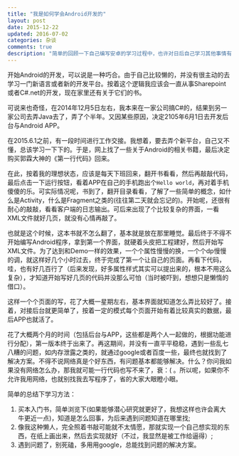 ```yaml
---
title: "我是如何学会Android开发的"
layout: post
date: 2015-12-22
updated: 2016-07-02
categories: 杂谈
comments: true
description: "简单的回顾一下自己编写安卓的学习过程中，也许对日后自己学习其他事情有点帮助."
---
```


开始Android的开发，可以说是一种巧合。由于自己比较懒的，并没有很主动的去学习一门新语言或者新的开发平台。按着这个逻辑我应该会一直从事Sharepoint或者C#.net的开发，现在家里还有关于它们的书。

可说来也奇怪，在2014年12月5日左右，我本来在一家公司搞C#的，结果到另一家公司去弄Java去了，弄了个半年。又因某些原因，决定2105年6月1日去开发后台与Android APP。

在2015.6.1之前，有一段时间进行工作交接。我想着，要去弄个新平台，自己又不懂，总该学习一下下的。于是，网上找了一些关于Android的相关书籍，最后决定购买郭霖大神的《第一行代码》回来。

在此，按着我的理想状态，应该是每天下班回来，翻开书看看，然后再敲敲代码，最后点击一下运行按钮，看着APP在自己的手机跑出个```Hello world```，再对着手机傻傻的乐。可实际情况呢，书到了，翻开目录看看，了解了一些简单的概念，如什么是Activity，什么是Fragment之类的(往往第二天就会忘记的)。开始呢，还很有耐心的敲敲，看看客户端的日志输出。可后来出现了个比较复杂的界面，一看XML文件就好几页，就没有心情再敲了。

也就是这个时候，这本书就不怎么翻了，基本就是放在那里睡觉。最后终于不得不开始编写Android程序，拿到第一个界面，就硬着头皮把工程建好，然后开始写XML文件。为了达到和Demo一样的效果，一个个属性慢慢的换，一个个dp慢慢的调，就这样好几个小时过去，终于完成了第一个让自己的页面。再看下代码，哇，也有好几百行了（后来发现，好多属性样式其实可以提出来的，根本不用这么复杂），才知道开始写好几页的代码并没那么可怕（当时被吓到，想想只是懒惰的借口）。

这样一个个页面的写，花了大概一星期左右，基本界面就知道怎么弄比较好了。接着，对接后台就更简单了，按着一定的模式每个页面开始有着比较真实的数据，最后APP也就活了。

花了大概两个月的时间（包括后台与APP，这些都是两个人一起做的，根据功能进行分配），第一版本终于出来了。再这期间，并没有一直平平稳稳，遇到一些乱七八糟的问题，如内存泄露之类的，就通过google或者百度一些，最终也就找到了解决方案。不得不说网络真是个好东西，有问题基本都能够解决。什么？你问我如果没有网络怎么办，那我就可能一行代码也写不来了，衰：( 。所以呢，如果你不允许我用网络，也就别找我去写程序了，省的大家大眼瞪小眼。

简单的总结下学习方法：

1. 买本入门书，简单浏览下(如果能够潜心研究就更好了，我想这样也许会离大牛更近一点)，知道是怎么回事，为后来遇到问题知道在哪里找;
2. 像我这种懒人，完全照着书敲可能就不太情愿，那就实现一个自己想实现的东西，在纸上画出来，然后去实现就好（不过，我显然是被工作给逼得）;
3. 遇到问题了，别死磕，多用用google，总能找到问题的解决方案。
